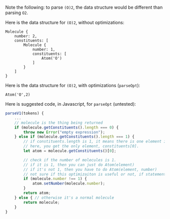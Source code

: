 Note the following: to parse `(O)2`, the data structure would be different than parsing `O2`. 

Here is the data structure for `(O)2`, without optimizations:
```chem
Molecule {
	number: 2,
	constituents: [
		Molecule {
			number: 1,
			constituents: [
				Atom('O')
			]
		}
	]
}
```

Here is the data structure for `(O)2`, with optimizations (`parseOpt`):
```chem
Atom('O',2)
```

Here is suggested code, in Javascript, for `parseOpt` (untested): 
```js
parseV1(tokens) {
	...
    // molecule is the thing being returned
    if (molecule.getConstituents().length === 0) {
        throw new Error("empty expression");
    } else if (molecule.getConstituents().length === 1) {
        // if constituents.length is 1, it means there is one element in the list.
        // here, you get the only element, constituents[0].
        let atom = molecule.getConstituents()[0];

        // check if the number of molecules is 1.
        // if it is 1, then you can just do Atom(element)
        // if it's not 1, then you have to do Atom(element, number)
        // not sure if this optimizaiton is useful or not, if statements might be slow
        if (molecule.number !== 1) {
            atom.setNumber(molecule.number);
        }
        return atom;
    } else { // otherwise it's a normal molecule
        return molecule;
    }
}
```
